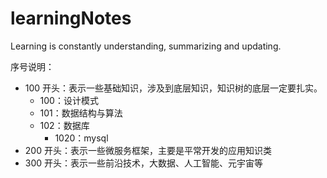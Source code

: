 # learningNotes

Learning is constantly understanding, summarizing and updating.

序号说明：
* 100 开头：表示一些基础知识，涉及到底层知识，知识树的底层一定要扎实。
  * 100：设计模式
  * 101：数据结构与算法
  * 102：数据库
    * 1020：mysql
* 200 开头：表示一些微服务框架，主要是平常开发的应用知识类
* 300 开头：表示一些前沿技术，大数据、人工智能、元宇宙等